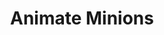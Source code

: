 ---
layout: page_project
id: minion
status: progress
title: Animate Minions
tagline: Minionify Professors@IIIT-Delhi
contributors: 
 - sarthaka
 - kartikg
trellourl: 
facebookurl:
twitterurl:
behanceurl:
permalink: /projects/minion
---
